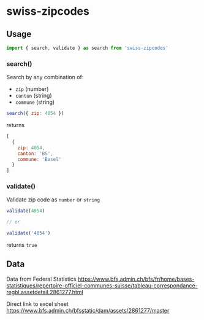 # swiss-zipcodes

## Usage

```javascript
import { search, validate } as search from 'swiss-zipcodes'
```

### search()

Search by any combination of:
  * `zip` (number)
  * `canton` (string)
  * `commune` (string)

```javascript
search({ zip: 4054 })
```

returns

```javascript
[
  {
    zip: 4054,
    canton: 'BS',
    commune: 'Basel'
  }
]
```

### validate()

Validate zip code as `number` or `string`

```javascript
validate(4054)

// or

validate('4054')
```

returns `true`

## Data

Data from Federal Statistics
https://www.bfs.admin.ch/bfs/fr/home/bases-statistiques/repertoire-officiel-communes-suisse/tableau-correspondance-regbl.assetdetail.2861277.html

Direct link to excel sheet
https://www.bfs.admin.ch/bfsstatic/dam/assets/2861277/master
